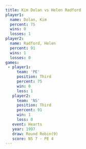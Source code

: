 ```yaml
---
title: Kim Dolan vs Helen Radford
player1:              
  name: Dolan, Kim    
  percent: 75         
  wins: 0             
  losses: 1           
player2:              
  name: Radford, Helen
  percent: 91         
  wins: 1             
  losses: 0           
games:
 - player1:         
     team: 'PE'     
     position: Third
     percent: 75    
     win: 0         
     loss: 1        
   player2:         
     team: 'NS'     
     position: Third
     percent: 91    
     win: 1         
     loss: 0        
   event: Hearts       
   year: 1997          
   draw: Round Robin(9)
   score: NS 7 - PE 4  
---
```

